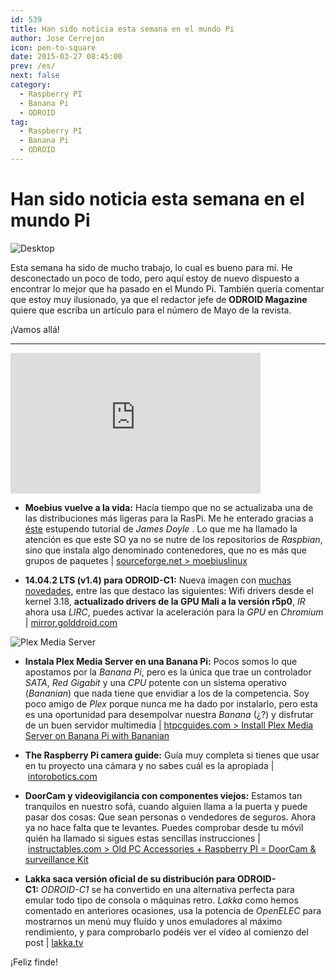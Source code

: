 ```yaml
---
id: 539
title: Han sido noticia esta semana en el mundo Pi
author: Jose Cerrejon
icon: pen-to-square
date: 2015-03-27 08:45:00
prev: /es/
next: false
category:
  - Raspberry PI
  - Banana Pi
  - ODROID
tag:
  - Raspberry PI
  - Banana Pi
  - ODROID
---
```


# Han sido noticia esta semana en el mundo Pi

![Desktop](/images/2015/03/chips.jpg)

Esta semana ha sido de mucho trabajo, lo cual es bueno para mí. He desconectado un poco de todo, pero aquí estoy de nuevo dispuesto a encontrar lo mejor que ha pasado en el Mundo Pi. También quería comentar que estoy muy ilusionado, ya que el redactor jefe de **ODROID Magazine** quiere que escriba un artículo para el número de Mayo de la revista.

¡Vamos allá!

- - -
<iframe width="400" height="225" src="https://www.youtube.com/embed/xyF93pwTTPE?rel=0" frameborder="0" allowfullscreen></iframe>

* **Moebius vuelve a la vida:** Hacía tiempo que no se actualizaba una de las distribuciones más ligeras para la RasPi. Me he enterado gracias a [éste](http://ohdoylerules.com/personal-project/minimal-raspberry-pi-os) estupendo tutorial de *James Doyle* . Lo que me ha llamado la atención es que este SO ya no se nutre de los repositorios de *Raspbian*, sino que instala algo denominado contenedores, que no es más que grupos de paquetes | [sourceforge.net > moebiuslinux](http://sourceforge.net/projects/moebiuslinux/)

* **14.04.2 LTS (v1.4) para ODROID-C1:** Nueva imagen con [muchas novedades](http://odroid.com/dokuwiki/doku.php?id=en:c1_ubuntu_release_note_v1.4), entre las que destaco las siguientes: Wifi drivers desde el kernel 3.18, **actualizado drivers de la GPU Mali a la versión r5p0**, *IR* ahora usa *LIRC*, puedes activar la aceleración para la *GPU* en *Chromium* | [mirror.golddroid.com](http://mirror.golddroid.com)

![Plex Media Server](/images/2015/03/banana-pi-plex-media-server.png)

* **Instala Plex Media Server en una Banana Pi:** Pocos somos lo que apostamos por la *Banana Pi*, pero es la única que trae un controlador *SATA*, *Red Gigabit* y una *CPU* potente con un sistema operativo (*Bananian*) que nada tiene que envidiar a los de la competencia. Soy poco amigo de *Plex* porque nunca me ha dado por instalarlo, pero esta es una oportunidad para desempolvar nuestra *Banana* (¿?) y disfrutar de un buen servidor multimedia | [htpcguides.com > Install Plex Media Server on Banana Pi with Bananian](http://www.htpcguides.com/install-plex-media-server-on-banana-pi-with-bananian/)

* **The Raspberry Pi camera guide:** Guía muy completa si tienes que usar en tu proyecto una cámara y no sabes cuál es la apropiada | [intorobotics.com](http://www.intorobotics.com/raspberry-pi-camera-guide/)

* **DoorCam y videovigilancia con componentes viejos:** Estamos tan tranquilos en nuestro sofá, cuando alguien llama a la puerta y puede pasar dos cosas: Que sean personas o vendedores de seguros. Ahora ya no hace falta que te levantes. Puedes comprobar desde tu móvil quién ha llamado si sigues estas sencillas instrucciones | [instructables.com > Old PC Accessories + Raspberry PI = DoorCam & surveillance Kit](http://www.instructables.com/id/Old-PC-Accessories-Raspberry-PI-DoorCam-surveillan/?ALLSTEPS)

* **Lakka saca versión oficial de su distribución para ODROID-C1:** *ODROID-C1* se ha convertido en una alternativa perfecta para emular todo tipo de consola o máquinas retro. *Lakka* como hemos comentado en anteriores ocasiones, usa la potencia de *OpenELEC* para mostrarnos un menú muy fluído y unos emuladores al máximo rendimiento, y para comprobarlo podéis ver el vídeo al comienzo del post | [lakka.tv](http://www.lakka.tv/get/linux/odroidc1/)

¡Feliz finde!